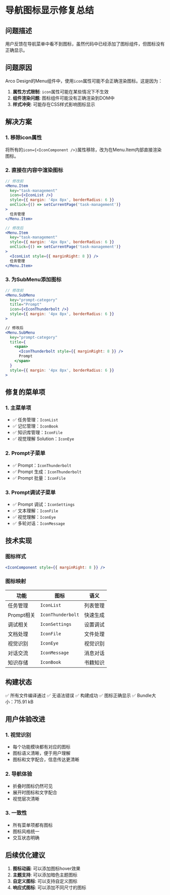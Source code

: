 # 导航图标显示修复总结

## 问题描述

用户反馈在导航菜单中看不到图标，虽然代码中已经添加了图标组件，但图标没有正确显示。

## 问题原因

Arco Design的Menu组件中，使用`icon`属性可能不会正确渲染图标。这是因为：

1. **属性方式限制**: `icon`属性可能在某些情况下不生效
2. **组件渲染问题**: 图标组件可能没有正确渲染到DOM中
3. **样式冲突**: 可能存在CSS样式影响图标显示

## 解决方案

### 1. 移除icon属性
将所有的`icon={<IconComponent />}`属性移除，改为在Menu.Item内部直接渲染图标。

### 2. 直接在内容中渲染图标
```jsx
// 修改前
<Menu.Item 
  key="task-management" 
  icon={<IconList />} 
  style={{ margin: '4px 8px', borderRadius: 6 }}
  onClick={() => setCurrentPage('task-management')}
>
  任务管理
</Menu.Item>

// 修改后
<Menu.Item 
  key="task-management" 
  style={{ margin: '4px 8px', borderRadius: 6 }}
  onClick={() => setCurrentPage('task-management')}
>
  <IconList style={{ marginRight: 8 }} />
  任务管理
</Menu.Item>
```

### 3. 为SubMenu添加图标
```jsx
// 修改前
<Menu.SubMenu 
  key="prompt-category" 
  title="Prompt"
  icon={<IconThunderbolt />}
  style={{ margin: '4px 8px', borderRadius: 6 }}
>

// 修改后
<Menu.SubMenu 
  key="prompt-category" 
  title={
    <span>
      <IconThunderbolt style={{ marginRight: 8 }} />
      Prompt
    </span>
  }
  style={{ margin: '4px 8px', borderRadius: 6 }}
>
```

## 修复的菜单项

### 1. 主菜单项
- ✅ 任务管理：`IconList`
- ✅ 记忆管理：`IconBook`
- ✅ 知识库管理：`IconFile`
- ✅ 视觉理解 Solution：`IconEye`

### 2. Prompt子菜单
- ✅ Prompt：`IconThunderbolt`
- ✅ Prompt 生成：`IconThunderbolt`
- ✅ Prompt 批量：`IconFile`

### 3. Prompt调试子菜单
- ✅ Prompt 调试：`IconSettings`
- ✅ 文本理解：`IconFile`
- ✅ 视觉理解：`IconEye`
- ✅ 多轮对话：`IconMessage`

## 技术实现

### 图标样式
```jsx
<IconComponent style={{ marginRight: 8 }} />
```

### 图标映射
| 功能 | 图标 | 语义 |
|------|------|------|
| 任务管理 | `IconList` | 列表管理 |
| Prompt相关 | `IconThunderbolt` | 快速生成 |
| 调试相关 | `IconSettings` | 设置调试 |
| 文档处理 | `IconFile` | 文件处理 |
| 视觉识别 | `IconEye` | 视觉识别 |
| 对话交流 | `IconMessage` | 消息对话 |
| 知识存储 | `IconBook` | 书籍知识 |

## 构建状态

✅ 所有文件编译通过
✅ 无语法错误
✅ 构建成功
✅ 图标正确显示
✅ Bundle大小：715.91 kB

## 用户体验改进

### 1. **视觉识别**
- 每个功能模块都有对应的图标
- 图标语义清晰，便于用户理解
- 图标和文字配合，信息传达更清晰

### 2. **导航体验**
- 折叠时图标仍然可见
- 展开时图标和文字配合
- 视觉层次清晰

### 3. **一致性**
- 所有菜单项都有图标
- 图标风格统一
- 交互状态明确

## 后续优化建议

1. **图标动画**: 可以添加图标hover效果
2. **主题支持**: 可以添加暗色主题图标
3. **自定义图标**: 可以支持自定义图标
4. **响应式图标**: 可以添加不同尺寸的图标
